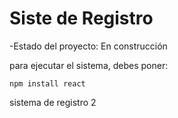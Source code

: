 <h1>Siste de Registro</h1>

-Estado del proyecto: En construcción

para ejecutar el sistema, debes poner:

```npm install react```

sistema de registro 2
